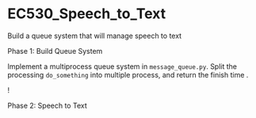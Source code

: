 # EC530_Speech_to_Text

Build a queue system that will manage speech to text



Phase 1:  Build Queue System

Implement a multiprocess queue system in `message_queue.py`. Split the processing `do_something` into multiple  process, and  return the finish time .

\![ ](/img/multiprocess_q.png)






Phase 2:  Speech to Text
